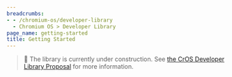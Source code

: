 ```yaml
---
breadcrumbs:
- - /chromium-os/developer-library
  - Chromium OS > Developer Library
page_name: getting-started
title: Getting Started
---
```


> 🚧 The library is currently under construction. See
> [the CrOS Developer Library Proposal](/chromium-os/developer-library/proposal)
> for more information.